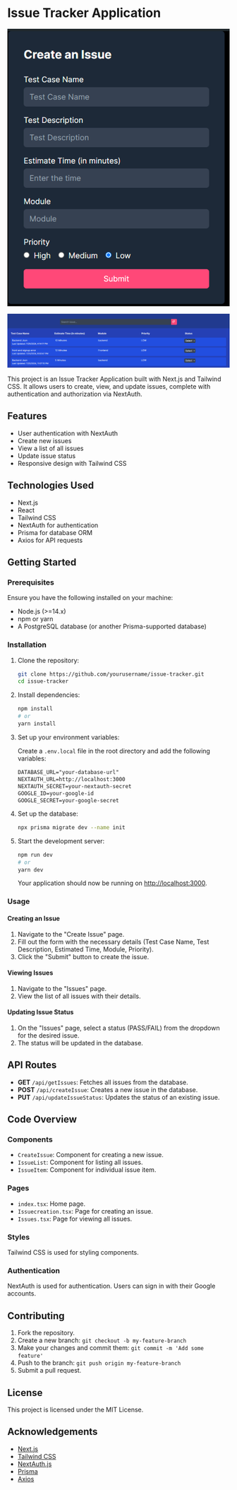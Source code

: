 # Issue Tracker Application

![Issue creation](./test-model/public/image1.png)

![Issue Viewer](./test-model/public/image2.png)


This project is an Issue Tracker Application built with Next.js and Tailwind CSS. It allows users to create, view, and update issues, complete with authentication and authorization via NextAuth.

## Features

- User authentication with NextAuth
- Create new issues
- View a list of all issues
- Update issue status
- Responsive design with Tailwind CSS

## Technologies Used

- Next.js
- React
- Tailwind CSS
- NextAuth for authentication
- Prisma for database ORM
- Axios for API requests

## Getting Started

### Prerequisites

Ensure you have the following installed on your machine:

- Node.js (>=14.x)
- npm or yarn
- A PostgreSQL database (or another Prisma-supported database)

### Installation

1. Clone the repository:

    ```sh
    git clone https://github.com/yourusername/issue-tracker.git
    cd issue-tracker
    ```

2. Install dependencies:

    ```sh
    npm install
    # or
    yarn install
    ```

3. Set up your environment variables:

    Create a `.env.local` file in the root directory and add the following variables:

    ```env
    DATABASE_URL="your-database-url"
    NEXTAUTH_URL=http://localhost:3000
    NEXTAUTH_SECRET=your-nextauth-secret
    GOOGLE_ID=your-google-id
    GOOGLE_SECRET=your-google-secret
    ```

4. Set up the database:

    ```sh
    npx prisma migrate dev --name init
    ```

5. Start the development server:

    ```sh
    npm run dev
    # or
    yarn dev
    ```

    Your application should now be running on [http://localhost:3000](http://localhost:3000).

### Usage

#### Creating an Issue

1. Navigate to the "Create Issue" page.
2. Fill out the form with the necessary details (Test Case Name, Test Description, Estimated Time, Module, Priority).
3. Click the "Submit" button to create the issue.

#### Viewing Issues

1. Navigate to the "Issues" page.
2. View the list of all issues with their details.

#### Updating Issue Status

1. On the "Issues" page, select a status (PASS/FAIL) from the dropdown for the desired issue.
2. The status will be updated in the database.

## API Routes

- **GET** `/api/getIssues`: Fetches all issues from the database.
- **POST** `/api/createIssue`: Creates a new issue in the database.
- **PUT** `/api/updateIssueStatus`: Updates the status of an existing issue.

## Code Overview

### Components

- `CreateIssue`: Component for creating a new issue.
- `IssueList`: Component for listing all issues.
- `IssueItem`: Component for individual issue item.

### Pages

- `index.tsx`: Home page.
- `Issuecreation.tsx`: Page for creating an issue.
- `Issues.tsx`: Page for viewing all issues.

### Styles

Tailwind CSS is used for styling components.

### Authentication

NextAuth is used for authentication. Users can sign in with their Google accounts.

## Contributing

1. Fork the repository.
2. Create a new branch: `git checkout -b my-feature-branch`
3. Make your changes and commit them: `git commit -m 'Add some feature'`
4. Push to the branch: `git push origin my-feature-branch`
5. Submit a pull request.

## License

This project is licensed under the MIT License.

## Acknowledgements

- [Next.js](https://nextjs.org/)
- [Tailwind CSS](https://tailwindcss.com/)
- [NextAuth.js](https://next-auth.js.org/)
- [Prisma](https://www.prisma.io/)
- [Axios](https://axios-http.com/)

